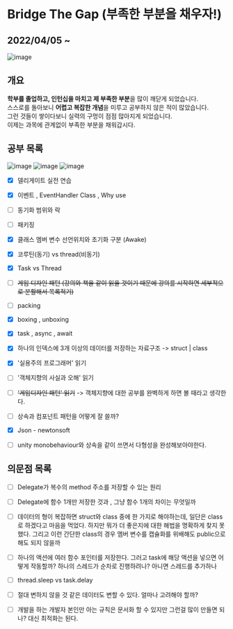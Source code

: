 # Bridge The Gap (부족한 부분을 채우자!)
## 2022/04/05 ~ 
![image](https://user-images.githubusercontent.com/55792986/166925183-320a7318-db97-4a87-9caf-89fc5ff90e89.png)

## 개요
**학부를 졸업하고, 인턴십을 마치고 제 부족한 부분**을 많이 깨닫게 되었습니다. \
스스로를 돌아보니 **어렵고 복잡한 개념**을 미루고 공부하지 않은 적이 많았습니다. \
그런 것들이 쌓이다보니 실력의 구멍이 점점 많아지게 되었습니다. \
이제는 과목에 관계없이 부족한 부분을 채워갑시다.


## 공부 목록
![image](https://img.shields.io/badge/C%23-%20%EB%B9%84%EB%8F%99%EA%B8%B0-purple) 
![image](https://img.shields.io/badge/Book-%EA%B0%9D%EC%B2%B4%EC%A7%80%ED%96%A5-red)
![image](https://img.shields.io/badge/Unity-%EB%8B%A4%ED%98%95%EC%84%B1-green)
- [x] 델리게이트 실전 연습
- [x] 이벤트 , EventHandler Class , Why use
- [ ] 동기화 범위와 락
- [ ] 패키징
- [x] 클래스 멤버 변수 선언위치와 초기화 구분 (Awake)
- [x] 코루틴(동기) vs thread(비동기)
- [x] Task vs Thread
- [ ] ~~게임 디자인 패턴 (강의와 책을 같이 읽을 것이기 때문에 강의를 시작하면 세부적으로 분할해서 목록적기)~~
- [ ] packing
- [x] boxing , unboxing
- [x] task , async , await
- [x] 하나의 인덱스에 3개 이상의 데이터를 저장하는 자료구조 -> struct | class
- [x] '실용주의 프로그래머' 읽기
- [ ] '객체지향의 사실과 오해' 읽기
- [ ] ~~'게임디자인 패턴' 읽기~~ -> 객체지향에 대한 공부를 완벽하게 하면 볼 때라고 생각한다.
- [ ] 상속과 컴포넌트 패턴을 어떻게 잘 쓸까?
- [x] Json - newtonsoft
- [ ] unity monobehaviour와 상속을 같이 쓰면서 다형성을 완성해보아야한다.


## 의문점 목록
- [ ] Delegate가 복수의 method 주소를 저장할 수 있는 원리
- [ ] Delegate에 함수 1개만 저장한 것과 , 그냥 함수 1개의 차이는 무엇일까
- [ ] 데이터의 형이 복잡하면 struct와 class 중에 한 가지로 해야하는데, 일단은 class로 하겠다고 마음을 먹었다. 하지만 뭐가 더 좋은지에 대한 해법을 명확하게 찾지 못했다. 그리고 이런 간단한 class의 경우 멤버 변수를 캡슐화를 위배해도 public으로 해도 되지 않을까
- [ ] 하나의 액션에 여러 함수 포인터를 저장한다. 그러고 task에 해당 액션을 넣으면 어떻게 작동할까? 하나의 스레드가 순차로 진행하려나? 아니면 스레드를 추가하나
- [ ] thread.sleep vs task.delay
- [ ] 절대 변하지 않을 것 같은 데이터도 변할 수 있다. 얼마나 고려해야 할까? 
- [ ] 개발을 하는 개발자 본인만 아는 규칙은 문서화 할 수 있지만 그런걸 많이 만들면 되나? 대신 최적화는 된다.

